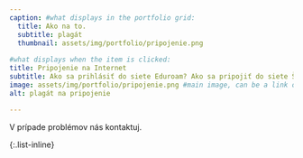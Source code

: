 ```yaml
---
caption: #what displays in the portfolio grid:
  title: Ako na to.
  subtitle: plagát
  thumbnail: assets/img/portfolio/pripojenie.png
  
#what displays when the item is clicked:
title: Pripojenie na Internet
subtitle: Ako sa prihlásiť do siete Eduroam? Ako sa pripojiť do siete ŠDaJ?
image: assets/img/portfolio/pripojenie.png #main image, can be a link or a file in assets/img/portfolio
alt: plagát na pripojenie

---
```

V prípade problémov nás kontaktuj.

{:.list-inline}
